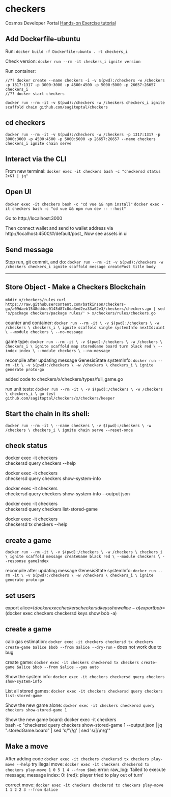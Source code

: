 
# checkers

Cosmos Developer Portal [Hands-on Exercise tutorial](https://tutorials.cosmos.network/hands-on-exercise/1-ignite-cli/1-ignitecli.html)

## Add Dockerfile-ubuntu

Run:
`docker build -f Dockerfile-ubuntu . -t checkers_i`

Check version:
`docker run --rm -it checkers_i ignite version`

Run container:

```
//?? docker create --name checkers -i -v $(pwd):/checkers -w /checkers -p 1317:1317 -p 3000:3000 -p 4500:4500 -p 5000:5000 -p 26657:26657 checkers_i
//?? docker start checkers
```

`docker run --rm -it -v $(pwd):/checkers -w /checkers checkers_i ignite scaffold chain github.com/sagitoptal/checkers`

## cd checkers

`docker run --rm -it -v $(pwd):/checkers -w /checkers -p 1317:1317 -p 3000:3000 -p 4500:4500 -p 5000:5000 -p 26657:26657 --name checkers checkers_i ignite chain serve`

## Interact via the CLI

From new terminal:
`docker exec -it checkers bash -c "checkersd status 2>&1 | jq"`

## Open UI

`docker exec -it checkers bash -c "cd vue && npm install"`
`docker exec -it checkers bash -c "cd vue && npm run dev -- --host"`

Go to http://localhost:3000

Then connect wallet and send to wallet address via
http://localhost:4500/#/default/post_
Now see assets in ui

## Send message

Stop run, git commit, and do:
`docker run --rm -it -v $(pwd):/checkers -w /checkers checkers_i ignite scaffold message createPost title body`

--------------------------------------------

## Store Object - Make a Checkers Blockchain

`mkdir x/checkers/rules`
`curl https://raw.githubusercontent.com/batkinson/checkers-go/a09daeb1548dd4cc0145d87c8da3ed2ea33a62e3/checkers/checkers.go | sed 's/package checkers/package rules/' > x/checkers/rules/checkers.go`

counter and container:
`docker run --rm -it \
-v $(pwd):/checkers \
-w /checkers \
checkers_i \
ignite scaffold single systemInfo nextId:uint \
--module checkers \
--no-message`

game type:
`docker run --rm -it \
-v $(pwd):/checkers \
-w /checkers \
checkers_i \
ignite scaffold map storedGame board turn black red \
--index index \
--module checkers \
--no-message`

recompile after updating message GenesisState systemInfo:
`docker run --rm -it \
-v $(pwd):/checkers \
-w /checkers \
checkers_i \
ignite generate proto-go`

added code to checkers/x/checkers/types/full_game.go

run unit tests:
`docker run --rm -it \
-v $(pwd):/checkers \
-w /checkers \
checkers_i \
go test github.com/sagitoptal/checkers/x/checkers/keeper`

## Start the chain in its shell:

`docker run --rm -it \
    --name checkers \
    -v $(pwd):/checkers \
    -w /checkers \
    checkers_i \
    ignite chain serve --reset-once`

## check status
docker exec -it checkers \
    checkersd query checkers --help

docker exec -it checkers \
    checkersd query checkers show-system-info

docker exec -it checkers \
    checkersd query checkers show-system-info --output json

docker exec -it checkers \
    checkersd query checkers list-stored-game

docker exec -it checkers \
    checkersd tx checkers --help

## create a game

`docker run --rm -it \
    -v $(pwd):/checkers \
    -w /checkers \
    checkers_i \
    ignite scaffold message createGame black red \
    --module checkers \
    --response gameIndex`

recompile after updating message GenesisState systemInfo:
`docker run --rm -it \
-v $(pwd):/checkers \
-w /checkers \
checkers_i \
ignite generate proto-go`

## set users

export alice=$(docker exec checkers checkersd keys show alice -a)
export bob=$(docker exec checkers checkersd keys show bob -a)

## create a game

calc gas estimation:
`docker exec -it checkers checkersd tx checkers create-game $alice $bob --from $alice --dry-run` - does not work due to bug

create game:
`docker exec -it checkers checkersd tx checkers create-game $alice $bob --from $alice --gas auto`

Show the system info:
`docker exec -it checkers checkersd query checkers show-system-info`

List all stored games:
`docker exec -it checkers checkersd query checkers list-stored-game`

Show the new game alone:
`docker exec -it checkers checkersd query checkers show-stored-game 1`

Show the new game board:
docker exec -it checkers \
    bash -c "checkersd query checkers show-stored-game 1 --output json | jq \".storedGame.board\" | sed 's/\"//g' | sed 's/|/\n/g'"

## Make a move

After adding code
`docker exec -it checkers checkersd tx checkers play-move --help`
try ilegal move:
`docker exec -it checkers checkersd tx checkers play-move 1 0 5 1 4 --from $bob`
  error: raw_log: 'failed to execute message; message index: 0: {red}: player tried to play
  out of turn'

correct move:
`docker exec -it checkers checkersd tx checkers play-move 1 1 2 2 3 --from $alice`